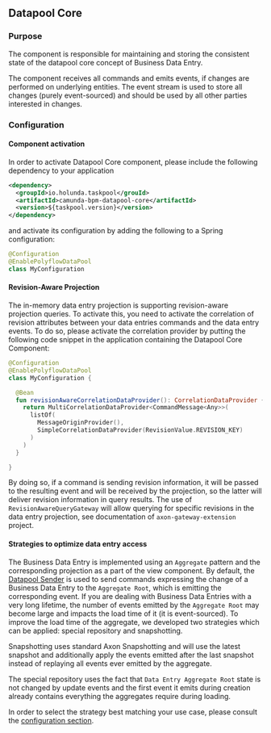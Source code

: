 ## Datapool Core

### Purpose

The component is responsible for maintaining and storing the consistent state of the datapool
core concept of Business Data Entry.

The component receives all commands and emits events, if changes are performed on underlying entities.
The event stream is used to store all changes (purely event-sourced) and should be used by all other
parties interested in changes.

### Configuration

#### Component activation

In order to activate Datapool Core component, please include the following dependency to your application

```xml
<dependency>
  <groupId>io.holunda.taskpool</grouId>
  <artifactId>camunda-bpm-datapool-core</artifactId>
  <version>${taskpool.version}</version>
</dependency>
```

and activate its configuration by adding the following to a Spring configuration:

```kotlin
@Configuration
@EnablePolyflowDataPool
class MyConfiguration
```

#### Revision-Aware Projection

The in-memory data entry projection is supporting revision-aware projection queries. To activate this, you need
to activate the correlation of revision attributes between your data entries commands and the data entry events. To do so, please
activate the correlation provider by putting the following code snippet in the application containing the Datapool Core Component:

```kotlin
@Configuration
@EnablePolyflowDataPool
class MyConfiguration {

  @Bean
  fun revisionAwareCorrelationDataProvider(): CorrelationDataProvider {
    return MultiCorrelationDataProvider<CommandMessage<Any>>(
      listOf(
        MessageOriginProvider(),
        SimpleCorrelationDataProvider(RevisionValue.REVISION_KEY)
      )
    )
  }

}
```

By doing so, if a command is sending revision information, it will be passed to the resulting event and will be received by the projection, so the
latter will deliver revision information in query results. The use of `RevisionAwareQueryGateway` will allow querying for specific revisions in the data entry
projection, see documentation of `axon-gateway-extension` project.

#### Strategies to optimize data entry access

The Business Data Entry is implemented using an `Aggregate` pattern and the corresponding projection as a part of the view component. By default, 
the [Datapool Sender](./common-datapool-sender.md) is used to send commands expressing the change of a Business Data Entry to the `Aggregate Root`, 
which is emitting the corresponding event. If you are dealing with Business Data Entries with a very long lifetime, the number of events emitted by 
the `Aggregate Root` may become large and impacts the load time of it (it is event-sourced). To improve the load time of the aggregate, we developed 
two strategies which can be applied: special repository and snapshotting.

Snapshotting uses standard Axon Snapshotting and will use the latest snapshot and additionally apply the events emitted after the last snapshot instead 
of replaying all events ever emitted by the aggregate.

The special repository uses the fact that `Data Entry Aggregate Root` state is not changed by update events and the first event it emits during creation 
already contains everything the aggregates require during loading.

In order to select the strategy best matching your use case, please consult the [configuration section](../configuration/core-datapool-aggregate-tuning.md). 

